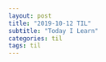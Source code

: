 ```yaml
---
layout: post
title: "2019-10-12 TIL"
subtitle: "Today I Learn"
categories: til
tags: til
---
```

## 